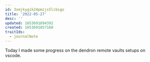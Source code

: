 ```yaml
---
id: 3xmjkygik24pmzjs5lcbigo
title: '2022-05-27'
desc: ''
updated: 1653691894392
created: 1653691857168
traitIds:
  - journalNote
---
```

Today I made some progress on the dendron remote vaults setups on vscode.


